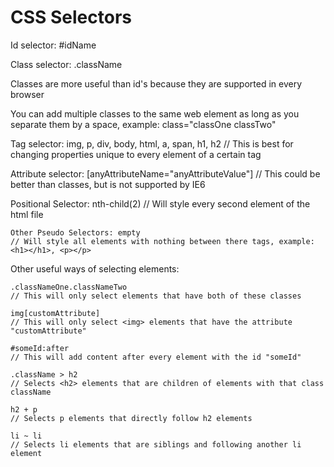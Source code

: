 # CSS Selectors

Id selector: #idName

Class selector: .className

Classes are more useful than id's because they are supported in every browser

You can add multiple classes to the same web element as long as you separate them by a space, example: class="classOne classTwo"

Tag selector: img, p, div, body, html, a, span, h1, h2
// This is best for changing properties unique to every element of a certain tag

Attribute selector: [anyAttributeName="anyAttributeValue"]
// This could be better than classes, but is not supported by IE6

Positional Selector: nth-child(2)
// Will style every second element of the html file

```
Other Pseudo Selectors: empty
// Will style all elements with nothing between there tags, example: <h1></h1>, <p></p>
```

Other useful ways of selecting elements:

```
.classNameOne.classNameTwo
// This will only select elements that have both of these classes

img[customAttribute]
// This will only select <img> elements that have the attribute "customAttribute"

#someId:after
// This will add content after every element with the id "someId"

.className > h2
// Selects <h2> elements that are children of elements with that class className

h2 + p
// Selects p elements that directly follow h2 elements

li ~ li
// Selects li elements that are siblings and following another li element
```
